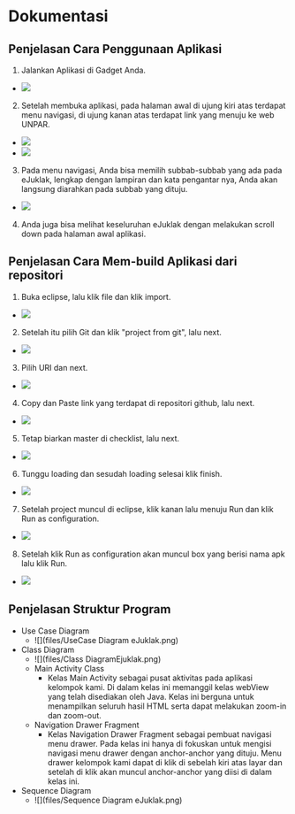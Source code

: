 # Dokumentasi  

## Penjelasan Cara Penggunaan Aplikasi  

1. Jalankan Aplikasi di Gadget Anda.  
  * ![](files/1.jpg)  
2. Setelah membuka aplikasi, pada halaman awal di ujung kiri atas terdapat menu navigasi, di ujung kanan atas terdapat link yang menuju ke web UNPAR.  
  * ![](files/2.jpg)  
  * ![](files/4.jpg)  
3. Pada menu navigasi, Anda bisa memilih subbab-subbab yang ada pada eJuklak, lengkap dengan lampiran dan kata pengantar nya, Anda akan langsung diarahkan pada subbab yang dituju.  
  * ![](files/3.jpg)  
4. Anda juga bisa melihat keseluruhan eJuklak dengan melakukan scroll down pada halaman awal aplikasi.  

## Penjelasan Cara Mem-build Aplikasi dari repositori  

1. Buka eclipse, lalu klik file dan klik import.
  * ![](files/t1.png)  
2. Setelah itu pilih Git dan klik "project from git", lalu next.
  * ![](files/t2.png)  
3. Pilih URI dan next.
  * ![](files/t3.png)  
4. Copy dan Paste link yang terdapat di repositori github, lalu next.
  * ![](files/t4.png)  
5. Tetap biarkan master di checklist, lalu next.
  * ![](files/t5.png)  
6. Tunggu loading dan sesudah loading selesai klik finish.
  * ![](files/t6.png)  
7. Setelah project muncul di eclipse, klik kanan lalu menuju Run dan klik Run as configuration.
  * ![](files/t7.png)  
8. Setelah klik Run as configuration akan muncul box yang berisi nama apk lalu klik Run.
  * ![](files/t8.png)  

## Penjelasan Struktur Program  

* Use Case Diagram
  * ![](files/UseCase Diagram eJuklak.png)  
* Class Diagram
  * ![](files/Class DiagramEjuklak.png)
  * Main Activity Class
    * Kelas Main Activity sebagai pusat aktivitas pada aplikasi kelompok kami. Di dalam kelas ini memanggil kelas webView yang telah disediakan oleh Java. Kelas ini berguna untuk menampilkan seluruh hasil HTML serta dapat melakukan zoom-in dan zoom-out.
  * Navigation Drawer Fragment
    * Kelas Navigation Drawer Fragment sebagai pembuat navigasi menu drawer. Pada kelas ini hanya di fokuskan untuk mengisi navigasi menu drawer dengan anchor-anchor yang dituju. Menu drawer kelompok kami dapat di klik di sebelah kiri atas layar dan setelah di klik akan muncul anchor-anchor yang diisi di dalam kelas ini.
* Sequence Diagram
  * ![](files/Sequence Diagram eJuklak.png)
